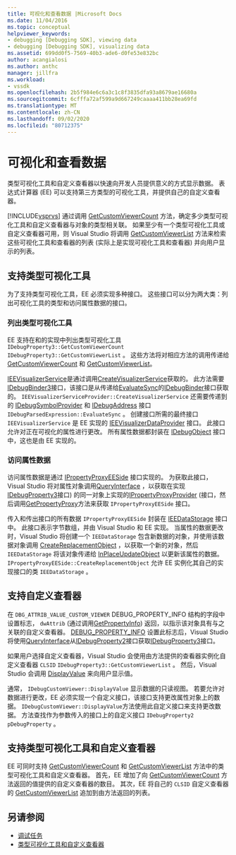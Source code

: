 ```yaml
---
title: 可视化和查看数据 |Microsoft Docs
ms.date: 11/04/2016
ms.topic: conceptual
helpviewer_keywords:
- debugging [Debugging SDK], viewing data
- debugging [Debugging SDK], visualizing data
ms.assetid: 699dd0f5-7569-40b3-ade6-d0fe53e832bc
author: acangialosi
ms.author: anthc
manager: jillfra
ms.workload:
- vssdk
ms.openlocfilehash: 2b5f984e6c6a3c1c8f3835dfa93a8679ae16680a
ms.sourcegitcommit: 6cfffa72af599a9d667249caaaa411bb28ea69fd
ms.translationtype: MT
ms.contentlocale: zh-CN
ms.lasthandoff: 09/02/2020
ms.locfileid: "80712375"
---
```

# <a name="visualizing-and-viewing-data"></a>可视化和查看数据
类型可视化工具和自定义查看器以快速向开发人员提供意义的方式显示数据。 表达式计算器 (EE) 可以支持第三方类型的可视化工具，并提供自己的自定义查看器。

 [!INCLUDE[vsprvs](../../code-quality/includes/vsprvs_md.md)] 通过调用 [GetCustomViewerCount](../../extensibility/debugger/reference/idebugproperty3-getcustomviewercount.md) 方法，确定多少类型可视化工具和自定义查看器与对象的类型相关联。 如果至少有一个类型可视化工具或自定义查看器可用，则 Visual Studio 将调用 [GetCustomViewerList](../../extensibility/debugger/reference/idebugproperty3-getcustomviewerlist.md) 方法来检索这些可视化工具和查看器的列表 (实际上是实现可视化工具和查看器) 并向用户显示的列表。

## <a name="supporting-type-visualizers"></a>支持类型可视化工具
 为了支持类型可视化工具，EE 必须实现多种接口。 这些接口可以分为两大类：列出可视化工具的类型和访问属性数据的接口。

### <a name="listing-type-visualizers"></a>列出类型可视化工具
 EE 支持在和的实现中列出类型可视化工具 `IDebugProperty3::GetCustomViewerCount` `IDebugProperty3::GetCustomViewerList` 。 这些方法将对相应方法的调用传递给 [GetCustomViewerCount](../../extensibility/debugger/reference/ieevisualizerservice-getcustomviewercount.md) 和 [GetCustomViewerList](../../extensibility/debugger/reference/ieevisualizerservice-getcustomviewerlist.md)。

 [IEEVisualizerService](../../extensibility/debugger/reference/ieevisualizerservice.md)是通过调用[CreateVisualizerService](../../extensibility/debugger/reference/ieevisualizerserviceprovider-createvisualizerservice.md)获取的。 此方法需要[IDebugBinder3](../../extensibility/debugger/reference/idebugbinder3.md)接口，该接口是从传递给[EvaluateSync](../../extensibility/debugger/reference/idebugparsedexpression-evaluatesync.md)的[IDebugBinder](../../extensibility/debugger/reference/idebugbinder.md)接口获取的。 `IEEVisualizerServiceProvider::CreateVisualizerService` 还需要传递到的 [IDebugSymbolProvider](../../extensibility/debugger/reference/idebugsymbolprovider.md) 和 [IDebugAddress](../../extensibility/debugger/reference/idebugaddress.md) 接口 `IDebugParsedExpression::EvaluateSync` 。 创建接口所需的最终接口 `IEEVisualizerService` 是 EE 实现的 [IEEVisualizerDataProvider](../../extensibility/debugger/reference/ieevisualizerdataprovider.md) 接口。 此接口允许对正在可视化的属性进行更改。 所有属性数据都封装在 [IDebugObject](../../extensibility/debugger/reference/idebugobject.md) 接口中，这也是由 EE 实现的。

### <a name="accessing-property-data"></a>访问属性数据
 访问属性数据是通过 [IPropertyProxyEESide](../../extensibility/debugger/reference/ipropertyproxyeeside.md) 接口实现的。 为获取此接口，Visual Studio 将对属性对象调用[QueryInterface](/cpp/atl/queryinterface) ，以获取在实现[IDebugProperty3](../../extensibility/debugger/reference/idebugproperty3.md)接口) 的同一对象上实现的[IPropertyProxyProvider](../../extensibility/debugger/reference/ipropertyproxyprovider.md) (接口，然后调用[GetPropertyProxy](../../extensibility/debugger/reference/ipropertyproxyprovider-getpropertyproxy.md)方法来获取 `IPropertyProxyEESide` 接口。

 传入和传出接口的所有数据 `IPropertyProxyEESide` 封装在 [IEEDataStorage](../../extensibility/debugger/reference/ieedatastorage.md) 接口中。 此接口表示字节数组，并由 Visual Studio 和 EE 实现。 当属性的数据更改时，Visual Studio 将创建一个 `IEEDataStorage` 包含新数据的对象，并使用该数据对象调用 [CreateReplacementObject](../../extensibility/debugger/reference/ipropertyproxyeeside-createreplacementobject.md) ，以获取一个新的对象，然后 `IEEDataStorage` 将该对象传递给 [InPlaceUpdateObject](../../extensibility/debugger/reference/ipropertyproxyeeside-inplaceupdateobject.md) 以更新该属性的数据。 `IPropertyProxyEESide::CreateReplacementObject` 允许 EE 实例化其自己的实现接口的类 `IEEDataStorage` 。

## <a name="supporting-custom-viewers"></a>支持自定义查看器
 在 `DBG_ATTRIB_VALUE_CUSTOM_VIEWER` DEBUG_PROPERTY_INFO 结构的字段中设置标志， `dwAttrib` (通过调用[GetPropertyInfo](../../extensibility/debugger/reference/idebugproperty2-getpropertyinfo.md)) 返回，以指示该对象具有与之关联的自定义查看器。 [DEBUG_PROPERTY_INFO](../../extensibility/debugger/reference/debug-property-info.md) 设置此标志后，Visual Studio 将使用[QueryInterface](/cpp/atl/queryinterface)从[IDebugProperty2](../../extensibility/debugger/reference/idebugproperty2.md)接口获取[IDebugProperty3](../../extensibility/debugger/reference/idebugproperty3.md)接口。

 如果用户选择自定义查看器，Visual Studio 会使用由方法提供的查看器实例化自定义查看器 `CLSID` `IDebugProperty3::GetCustomViewerList` 。 然后，Visual Studio 会调用 [DisplayValue](../../extensibility/debugger/reference/idebugcustomviewer-displayvalue.md) 来向用户显示值。

 通常， `IDebugCustomViewer::DisplayValue` 显示数据的只读视图。 若要允许对数据进行更改，EE 必须实现一个自定义接口，该接口支持更改属性对象上的数据。 `IDebugCustomViewer::DisplayValue`方法使用此自定义接口来支持更改数据。 方法查找作为参数传入的接口上的自定义接口 `IDebugProperty2` `pDebugProperty` 。

## <a name="supporting-both-type-visualizers-and-custom-viewers"></a>支持类型可视化工具和自定义查看器
 EE 可同时支持 [GetCustomViewerCount](../../extensibility/debugger/reference/idebugproperty3-getcustomviewercount.md) 和 [GetCustomViewerList](../../extensibility/debugger/reference/idebugproperty3-getcustomviewerlist.md) 方法中的类型可视化工具和自定义查看器。 首先，EE 增加了向 [GetCustomViewerCount](../../extensibility/debugger/reference/ieevisualizerservice-getcustomviewercount.md) 方法返回的值提供的自定义查看器的数目。 其次，EE 将自己的 `CLSID` 自定义查看器的 [GetCustomViewerList](../../extensibility/debugger/reference/ieevisualizerservice-getcustomviewerlist.md) 追加到由方法返回的列表。

## <a name="see-also"></a>另请参阅
- [调试任务](../../extensibility/debugger/debugging-tasks.md)
- [类型可视化工具和自定义查看器](../../extensibility/debugger/type-visualizer-and-custom-viewer.md)
